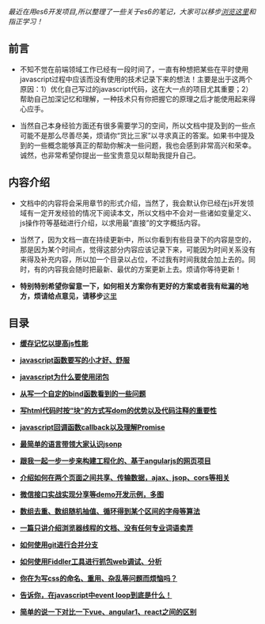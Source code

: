 *最近在用es6开发项目,所以整理了一些关于es6的笔记，大家可以移步[浏览这里](https://github.com/woai30231/es6-note)和指正学习！*

## 前言

*   不知不觉在前端领域工作已经有一段时间了，一直有种想把某些在平时使用javascript过程中应该而没有使用的技术记录下来的想法！主要是出于这两个原因：1）优化自己写过的javascript代码，这在大一点的项目尤其重要；2）帮助自己加深记忆和理解，一种技术只有你把握它的原理之后才能使用起来得心应手。

*   当然自己本身经验方面还有很多需要学习的空间，所以文档中提及到的一些点可能不是那么尽善尽美，烦请你“货比三家”以寻求真正的答案。如果书中提及到的一些概念能够真正的帮助你解决一些问题，我也会感到非常高兴和荣幸。诚然，也非常希望你提出一些宝贵意见以帮助我提升自己。

## 内容介绍

*   文档中的内容将会采用章节的形式介绍，当然了，我会默认你已经在js开发领域有一定开发经验的情况下阅读本文，所以文档中不会对一些诸如变量定义、js操作符等基础进行介绍，以求用最“直接”的文字概括内容。

*   当然了，因为文档一直在持续更新中，所以你看到有些目录下的内容是空的，那是因为某个时间点，觉得这部分内容应该记录下来，可能因为时间关系没有来得及补充内容，所以加一个目录以占位，不过我有时间我就会加上去的。同时，有的内容我会随时把最新、最优的方案更新上去。烦请你等待更新！

* **特别特别希望你留意一下，如何相关方案你有更好的方案或者我有纰漏的地方，烦请给点意见，请移步**[这里](https://github.com/woai30231/webDevDetails/issues)

## 目录

* **[缓存记忆以提高js性能](https://github.com/woai30231/JavascriptDetails/tree/master/01)**

* **[javascript函数要写的小才好、舒服](https://github.com/woai30231/JavascriptDetails/tree/master/02)**

* **[javascript为什么要使用闭包](https://github.com/woai30231/JavascriptDetails/tree/master/03)**

* **[从写一个自定的bind函数看到的一些问题](https://github.com/woai30231/JavascriptDetails/tree/master/04)**

* **[写html代码时按“块”的方式写dom的优势以及代码注释的重要性](https://github.com/woai30231/JavascriptDetails/tree/master/05)**

* **[javascript回调函数callback以及理解Promise](https://github.com/woai30231/JavascriptDetails/tree/master/06)**

* **[最简单的语言带领大家认识jsonp](https://github.com/woai30231/JavascriptDetails/tree/master/07)**

* **[跟我一起一步一步来构建工程化的、基于angularjs的网页项目](https://github.com/woai30231/JavascriptDetails/tree/master/08)**

* **[介绍如何在两个页面之间共享、传输数据，ajax、jsop、cors等相关](https://github.com/woai30231/JavascriptDetails/tree/master/09)**

* **[微信接口实战实现分享等demo开发示例，多图](https://github.com/woai30231/JavascriptDetails/tree/master/10)**

* **[数组去重、数组随机抽值、循环得到某个区间的字母等算法](https://github.com/woai30231/JavascriptDetails/tree/master/11)**

* **[一篇只讲介绍浏览器线程的文档、没有任何专业词语卖弄](https://github.com/woai30231/JavascriptDetails/tree/master/12)**

* **[如何使用git进行合并分支](https://github.com/woai30231/JavascriptDetails/tree/master/13)**

* **[如何使用Fiddler工具进行抓包web调试、分析](https://github.com/woai30231/JavascriptDetails/tree/master/14)**

* **[你在为写css的命名、重用、杂乱等问题而烦恼吗？](https://github.com/woai30231/JavascriptDetails/tree/master/15)**

* **[告诉你，在javascript中event loop到底是什么！](https://github.com/woai30231/JavascriptDetails/tree/master/16/readme.md)**

* **[简单的说一下对比一下vue、angular1、react之间的区别](https://github.com/woai30231/JavascriptDetails/tree/master/17/readme.md)**
